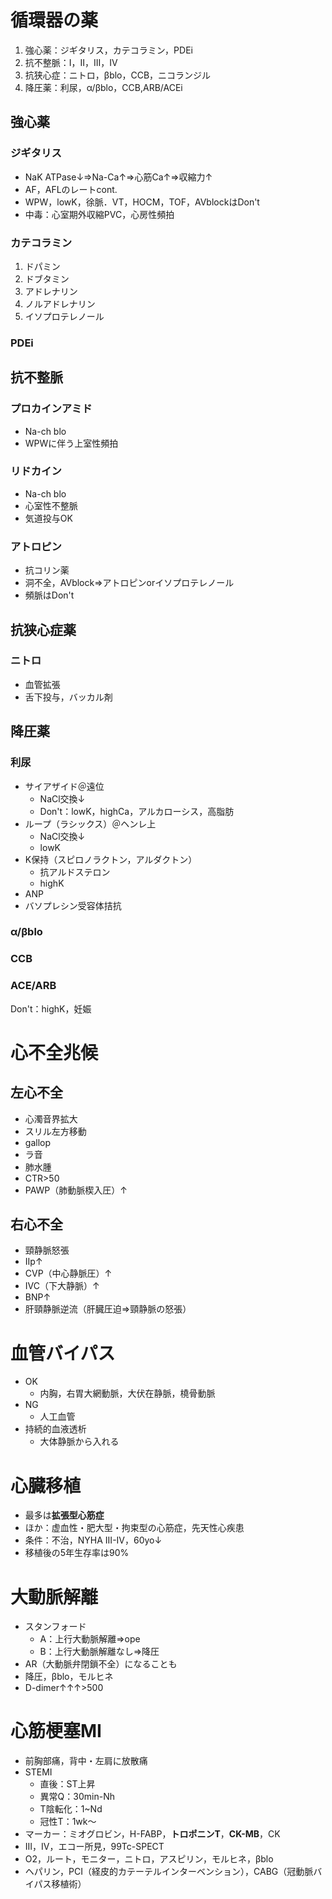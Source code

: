 # 循環器の薬
1. 強心薬：ジギタリス，カテコラミン，PDEi
2. 抗不整脈：I，II，III，IV
3. 抗狭心症：ニトロ，βblo，CCB，ニコランジル
4. 降圧薬：利尿，α/βblo，CCB,ARB/ACEi

## 強心薬
### ジギタリス
- NaK ATPase↓⇒Na-Ca↑⇒心筋Ca↑⇒収縮力↑
- AF，AFLのレートcont.
- WPW，lowK，徐脈．VT，HOCM，TOF，AVblockはDon't
- 中毒：心室期外収縮PVC，心房性頻拍

### カテコラミン
1. ドパミン
2. ドブタミン
3. アドレナリン
4. ノルアドレナリン
5. イソプロテレノール

### PDEi

## 抗不整脈

### プロカインアミド
- Na-ch blo
- WPWに伴う上室性頻拍

### リドカイン
- Na-ch blo
- 心室性不整脈
- 気道投与OK

### アトロピン
- 抗コリン薬
- 洞不全，AVblock⇒アトロピンorイソプロテレノール
- 頻脈はDon't

## 抗狭心症薬

### ニトロ
- 血管拡張
- 舌下投与，バッカル剤

## 降圧薬
### 利尿
- サイアザイド＠遠位
    - NaCl交換↓
    - Don't：lowK，highCa，アルカローシス，高脂肪
- ループ（ラシックス）＠ヘンレ上
    - NaCl交換↓
    - lowK
- K保持（スピロノラクトン，アルダクトン）
    - 抗アルドステロン
    - highK
- ANP
- バソプレシン受容体拮抗

### α/βblo
### CCB
### ACE/ARB
Don't：highK，妊娠

# 心不全兆候
## 左心不全

- 心濁音界拡大
- スリル左方移動
- gallop
- ラ音
- 肺水腫
- CTR>50
- PAWP（肺動脈楔入圧）↑

## 右心不全

- 頸静脈怒張
- IIp↑
- CVP（中心静脈圧）↑
- IVC（下大静脈）↑
- BNP↑
- 肝頸静脈逆流（肝臓圧迫⇒頸静脈の怒張）

# 血管バイパス
- OK
    - 内胸，右胃大網動脈，大伏在静脈，橈骨動脈
- NG
    - 人工血管
- 持続的血液透析
    - 大体静脈から入れる

# 心臓移植
- 最多は**拡張型心筋症**
- ほか：虚血性・肥大型・拘束型の心筋症，先天性心疾患
- 条件：不治，NYHA III-IV，60yo↓
- 移植後の5年生存率は90%

# 大動脈解離
- スタンフォード
    - A：上行大動脈解離⇒ope
    - B：上行大動脈解離なし⇒降圧
- AR（大動脈弁閉鎖不全）になることも
- 降圧，βblo，モルヒネ
- D-dimer↑↑↑>500

# 心筋梗塞MI
- 前胸部痛，背中・左肩に放散痛
- STEMI
    - 直後：ST上昇
    - 異常Q：30min-Nh
    - T陰転化：1~Nd
    - 冠性T：1wk～
- マーカー：ミオグロビン，H-FABP，**トロポニンT**，**CK-MB**，CK
- III，IV，エコー所見，99Tc-SPECT
- O2，ルート，モニター，ニトロ，アスピリン，モルヒネ，βblo
- ヘパリン，PCI（経皮的カテーテルインターベンション），CABG（冠動脈バイパス移植術）
